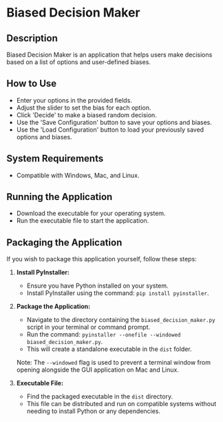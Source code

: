 # Biased Decision Maker

## Description

Biased Decision Maker is an application that helps users make decisions based on a list of options and user-defined biases.

## How to Use

- Enter your options in the provided fields.
- Adjust the slider to set the bias for each option.
- Click 'Decide' to make a biased random decision.
- Use the 'Save Configuration' button to save your options and biases.
- Use the 'Load Configuration' button to load your previously saved options and biases.

## System Requirements

- Compatible with Windows, Mac, and Linux.

## Running the Application

- Download the executable for your operating system.
- Run the executable file to start the application.

## Packaging the Application

If you wish to package this application yourself, follow these steps:

1. **Install PyInstaller:**
   - Ensure you have Python installed on your system.
   - Install PyInstaller using the command: `pip install pyinstaller`.

2. **Package the Application:**
   - Navigate to the directory containing the `biased_decision_maker.py` script in your terminal or command prompt.
   - Run the command: `pyinstaller --onefile --windowed biased_decision_maker.py`.
   - This will create a standalone executable in the `dist` folder.

   Note: The `--windowed` flag is used to prevent a terminal window from opening alongside the GUI application on Mac and Linux.

3. **Executable File:**
   - Find the packaged executable in the `dist` directory.
   - This file can be distributed and run on compatible systems without needing to install Python or any dependencies.
